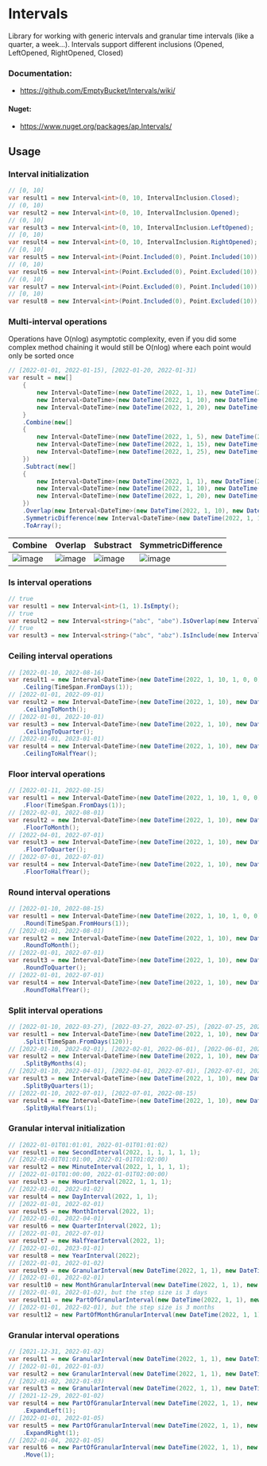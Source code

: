 # Intervals

Library for working with generic intervals and granular time intervals (like a quarter, a week...). Intervals support different inclusions (Opened, LeftOpened, RightOpened, Closed)

### Documentation:

* https://github.com/EmptyBucket/Intervals/wiki/

#### Nuget:

* https://www.nuget.org/packages/ap.Intervals/

## Usage

### Interval initialization

```csharp
// [0, 10]
var result1 = new Interval<int>(0, 10, IntervalInclusion.Closed);
// (0, 10)
var result2 = new Interval<int>(0, 10, IntervalInclusion.Opened);
// (0, 10]
var result3 = new Interval<int>(0, 10, IntervalInclusion.LeftOpened);
// [0, 10)
var result4 = new Interval<int>(0, 10, IntervalInclusion.RightOpened);
// [0, 10]
var result5 = new Interval<int>(Point.Included(0), Point.Included(10));
// (0, 10)
var result6 = new Interval<int>(Point.Excluded(0), Point.Excluded(10));
// (0, 10]
var result7 = new Interval<int>(Point.Excluded(0), Point.Included(10));
// [0, 10)
var result8 = new Interval<int>(Point.Included(0), Point.Excluded(10));
```

### Multi-interval operations

Operations have O(nlog) asymptotic complexity, even if you did some complex method chaining it would still be O(nlog)
where each point would only be sorted once

```csharp
// [2022-01-01, 2022-01-15), [2022-01-20, 2022-01-31)
var result = new[]
    {
        new Interval<DateTime>(new DateTime(2022, 1, 1), new DateTime(2022, 1, 5)),
        new Interval<DateTime>(new DateTime(2022, 1, 10), new DateTime(2022, 1, 15)),
        new Interval<DateTime>(new DateTime(2022, 1, 20), new DateTime(2022, 1, 25)),
    }
    .Combine(new[]
    {
        new Interval<DateTime>(new DateTime(2022, 1, 5), new DateTime(2022, 1, 10)),
        new Interval<DateTime>(new DateTime(2022, 1, 15), new DateTime(2022, 1, 20)),
        new Interval<DateTime>(new DateTime(2022, 1, 25), new DateTime(2022, 1, 31)),
    })
    .Subtract(new[]
    {
        new Interval<DateTime>(new DateTime(2022, 1, 1), new DateTime(2022, 1, 5)),
        new Interval<DateTime>(new DateTime(2022, 1, 10), new DateTime(2022, 1, 15)),
        new Interval<DateTime>(new DateTime(2022, 1, 20), new DateTime(2022, 1, 25)),
    })
    .Overlap(new Interval<DateTime>(new DateTime(2022, 1, 10), new DateTime(2022, 1, 25)))
    .SymmetricDifference(new Interval<DateTime>(new DateTime(2022, 1, 1), new DateTime(2022, 1, 31)))
    .ToArray();
```

| Combine | Overlap | Substract | SymmetricDifference |
| --- | --- | --- | --- |
| ![image](https://user-images.githubusercontent.com/8377311/170842990-f7fa9a86-93cb-4904-b0c1-d44e6402b9e8.png) | ![image](https://user-images.githubusercontent.com/8377311/170842996-4eeb830e-cb43-4403-9d0e-f3f6935c030c.png) | ![image](https://user-images.githubusercontent.com/8377311/170843001-518e926a-ff64-46cb-b88e-a12436ef43b0.png) | ![image](https://user-images.githubusercontent.com/8377311/170843011-a271a586-d46a-4dba-8648-40b91332d630.png) |

### Is interval operations

```csharp
// true
var result1 = new Interval<int>(1, 1).IsEmpty();
// true
var result2 = new Interval<string>("abc", "abe").IsOverlap(new Interval<string>("abd", "abg"));
// true
var result3 = new Interval<string>("abc", "abz").IsInclude(new Interval<string>("abd", "abe"));
```

### Ceiling interval operations

```csharp
// [2022-01-10, 2022-08-16)
var result1 = new Interval<DateTime>(new DateTime(2022, 1, 10, 1, 0, 0), new DateTime(2022, 8, 15, 1, 0, 0))
    .Ceiling(TimeSpan.FromDays(1));
// [2022-01-01, 2022-09-01)
var result2 = new Interval<DateTime>(new DateTime(2022, 1, 10), new DateTime(2022, 8, 15))
    .CeilingToMonth();
// [2022-01-01, 2022-10-01)
var result3 = new Interval<DateTime>(new DateTime(2022, 1, 10), new DateTime(2022, 8, 15))
    .CeilingToQuarter();
// [2022-01-01, 2023-01-01)
var result4 = new Interval<DateTime>(new DateTime(2022, 1, 10), new DateTime(2022, 8, 15))
    .CeilingToHalfYear();
```

### Floor interval operations

```csharp
// [2022-01-11, 2022-08-15)
var result1 = new Interval<DateTime>(new DateTime(2022, 1, 10, 1, 0, 0), new DateTime(2022, 8, 15, 1, 0, 0))
    .Floor(TimeSpan.FromDays(1));
// [2022-02-01, 2022-08-01)
var result2 = new Interval<DateTime>(new DateTime(2022, 1, 10), new DateTime(2022, 8, 15))
    .FloorToMonth();
// [2022-04-01, 2022-07-01)
var result3 = new Interval<DateTime>(new DateTime(2022, 1, 10), new DateTime(2022, 8, 15))
    .FloorToQuarter();
// [2022-07-01, 2022-07-01)
var result4 = new Interval<DateTime>(new DateTime(2022, 1, 10), new DateTime(2022, 8, 15))
    .FloorToHalfYear();
```

### Round interval operations

```csharp
// [2022-01-10, 2022-08-15)
var result1 = new Interval<DateTime>(new DateTime(2022, 1, 10, 1, 0, 0), new DateTime(2022, 8, 15, 1, 0, 0))
    .Round(TimeSpan.FromHours(1));
// [2022-01-01, 2022-08-01)
var result2 = new Interval<DateTime>(new DateTime(2022, 1, 10), new DateTime(2022, 8, 15))
    .RoundToMonth();
// [2022-01-01, 2022-07-01)
var result3 = new Interval<DateTime>(new DateTime(2022, 1, 10), new DateTime(2022, 8, 15))
    .RoundToQuarter();
// [2022-01-01, 2022-07-01)
var result4 = new Interval<DateTime>(new DateTime(2022, 1, 10), new DateTime(2022, 8, 15))
    .RoundToHalfYear();
```

### Split interval operations

```csharp
// [2022-01-10, 2022-03-27), [2022-03-27, 2022-07-25), [2022-07-25, 2022-08-15)
var result1 = new Interval<DateTime>(new DateTime(2022, 1, 10), new DateTime(2022, 8, 15))
    .Split(TimeSpan.FromDays(120));
// [2022-01-10, 2022-02-01), [2022-02-01, 2022-06-01), [2022-06-01, 2022-08-15)
var result2 = new Interval<DateTime>(new DateTime(2022, 1, 10), new DateTime(2022, 8, 15))
    .SplitByMonths(4);
// [2022-01-10, 2022-04-01), [2022-04-01, 2022-07-01), [2022-07-01, 2022-08-15)
var result3 = new Interval<DateTime>(new DateTime(2022, 1, 10), new DateTime(2022, 8, 15))
    .SplitByQuarters(1);
// [2022-01-10, 2022-07-01), [2022-07-01, 2022-08-15)
var result4 = new Interval<DateTime>(new DateTime(2022, 1, 10), new DateTime(2022, 8, 15))
    .SplitByHalfYears(1);
```

### Granular interval initialization

```csharp
// [2022-01-01T01:01:01, 2022-01-01T01:01:02)
var result1 = new SecondInterval(2022, 1, 1, 1, 1, 1);
// [2022-01-01T01:01:00, 2022-01-01T01:02:00)
var result2 = new MinuteInterval(2022, 1, 1, 1, 1);
// [2022-01-01T01:00:00, 2022-01-01T02:00:00)
var result3 = new HourInterval(2022, 1, 1, 1);
// [2022-01-01, 2022-01-02)
var result4 = new DayInterval(2022, 1, 1);
// [2022-01-01, 2022-02-01)
var result5 = new MonthInterval(2022, 1);
// [2022-01-01, 2022-04-01)
var result6 = new QuarterInterval(2022, 1);
// [2022-01-01, 2022-07-01)
var result7 = new HalfYearInterval(2022, 1);
// [2022-01-01, 2023-01-01)
var result8 = new YearInterval(2022);
// [2022-01-01, 2022-01-02)
var result9 = new GranularInterval(new DateTime(2022, 1, 1), new DateTime(2022, 1, 2));
// [2022-01-01, 2022-02-01)
var result10 = new MonthGranularInterval(new DateTime(2022, 1, 1), new DateTime(2022, 2, 1));
// [2022-01-01, 2022-01-02), but the step size is 3 days
var result11 = new PartOfGranularInterval(new DateTime(2022, 1, 1), new DateTime(2022, 1, 2), TimeSpan.FromDays(3));
// [2022-01-01, 2022-02-01), but the step size is 3 months
var result12 = new PartOfMonthGranularInterval(new DateTime(2022, 1, 1), new DateTime(2022, 2, 1), 3);
```

### Granular interval operations

```csharp
// [2021-12-31, 2022-01-02)
var result1 = new GranularInterval(new DateTime(2022, 1, 1), new DateTime(2022, 1, 2)).ExpandLeft(1);
// [2022-01-01, 2022-01-03)
var result2 = new GranularInterval(new DateTime(2022, 1, 1), new DateTime(2022, 1, 2)).ExpandRight(1);
// [2022-01-02, 2022-01-03)
var result3 = new GranularInterval(new DateTime(2022, 1, 1), new DateTime(2022, 1, 2)).Move(1);
// [2021-12-29, 2022-01-02)
var result4 = new PartOfGranularInterval(new DateTime(2022, 1, 1), new DateTime(2022, 1, 2), TimeSpan.FromDays(3))
    .ExpandLeft(1);
// [2022-01-01, 2022-01-05)
var result5 = new PartOfGranularInterval(new DateTime(2022, 1, 1), new DateTime(2022, 1, 2), TimeSpan.FromDays(3))
    .ExpandRight(1);
// [2022-01-04, 2022-01-05)
var result6 = new PartOfGranularInterval(new DateTime(2022, 1, 1), new DateTime(2022, 1, 2), TimeSpan.FromDays(3))
    .Move(1);
```